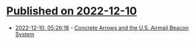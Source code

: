 # [Published on 2022-12-10](index.md)

* [2022-12-10, 05:26:18](https://news.ycombinator.com/item?id=33930165) - [Concrete Arrows and the U.S. Airmail Beacon System](https://sometimes-interesting.com/concrete-arrows-and-the-u-s-airmail-beacon-system/)
